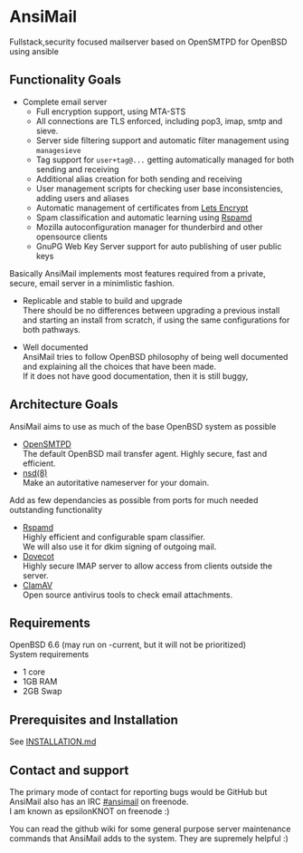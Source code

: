 # AnsiMail
Fullstack,security focused mailserver based on OpenSMTPD for OpenBSD using ansible

## Functionality Goals

* Complete email server 
  * Full encryption support, using MTA-STS
  * All connections are TLS enforced, including pop3, imap, smtp and sieve.
  * Server side filtering support and automatic filter management using `managesieve`
  * Tag support for `user+tag@...` getting automatically managed for both sending and receiving
  * Additional alias creation for both sending and receiving
  * User management scripts for checking user base inconsistencies, adding users and aliases
  * Automatic management of certificates from [Lets Encrypt](https://letsencrypt.org/)
  * Spam classification and automatic learning using [Rspamd](https://rspamd.com)
  * Mozilla autoconfiguration manager for thunderbird and other opensource clients
  * GnuPG Web Key Server support for auto publishing of user public keys

Basically AnsiMail implements most features required from a private, secure, email server in a minimlistic fashion.
   
* Replicable and stable to build and upgrade  
There should be no differences between upgrading a previous install and starting an install from scratch, if using the same configurations for both pathways.  

* Well documented  
AnsiMail tries to follow OpenBSD philosophy of being well documented and explaining all the choices that have been made.  
If it does not have good documentation, then it is still buggy, 
 
## Architecture Goals
 
AnsiMail aims to use as much of the base OpenBSD system as possible
  * [OpenSMTPD](https://www.opensmtpd.org/)  
  The default OpenBSD mail transfer agent. Highly secure, fast and efficient.
  * [nsd(8)](https://man.openbsd.org/nsd.8)  
  Make an autoritative nameserver for your domain.  

Add as few dependancies as possible from ports for much needed outstanding functionality
  * [Rspamd](https://rspamd.com/)  
  Highly efficient and configurable spam classifier.  
  We will also use it for dkim signing of outgoing mail.
  * [Dovecot](https://www.dovecot.org/)  
  Highly secure IMAP server to allow access from clients outside the server.
  * [ClamAV](https://www.clamav.net/)  
  Open source antivirus tools to check email attachments.  

## Requirements
OpenBSD 6.6 (may run on -current, but it will not be prioritized)  
System requirements
  * 1 core
  * 1GB RAM
  * 2GB Swap 

## Prerequisites and Installation
See [INSTALLATION.md](INSTALLATION.md)

## Contact and support
The primary mode of contact for reporting bugs would be GitHub but AnsiMail also has an IRC [#ansimail](https://webchat.freenode.net/?channels=ansimail) on freenode.  
I am known as epsilonKNOT on freenode :)

You can read the github wiki for some general purpose server maintenance commands that AnsiMail adds to the system. They are supremely helpful :)
